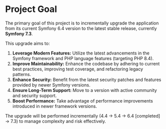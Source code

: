 # Project Goal

The primary goal of this project is to incrementally upgrade the application from its current Symfony 6.4 version to the latest stable release, currently **Symfony 7.3**.

This upgrade aims to:

1.  **Leverage Modern Features:** Utilize the latest advancements in the Symfony framework and PHP language features (targeting PHP 8.4).
2.  **Improve Maintainability:** Enhance the codebase by adhering to current best practices, improving test coverage, and refactoring legacy patterns.
3.  **Enhance Security:** Benefit from the latest security patches and features provided by newer Symfony versions.
4.  **Ensure Long-Term Support:** Move to a version with active community and security support.
5.  **Boost Performance:** Take advantage of performance improvements introduced in newer framework versions.

The upgrade will be performed incrementally (4.4 -> 5.4 -> 6.4 [completed] -> 7.3) to manage complexity and risk effectively.
